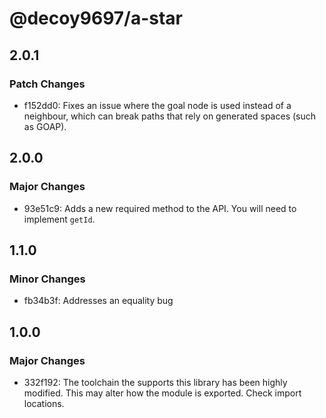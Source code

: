 # @decoy9697/a-star

## 2.0.1

### Patch Changes

- f152dd0: Fixes an issue where the goal node is used instead of a neighbour, which can break paths that rely on generated spaces (such as GOAP).

## 2.0.0

### Major Changes

- 93e51c9: Adds a new required method to the API. You will need to implement `getId`.

## 1.1.0

### Minor Changes

- fb34b3f: Addresses an equality bug

## 1.0.0

### Major Changes

- 332f192: The toolchain the supports this library has been highly modified. This may alter how the module is exported. Check import locations.
